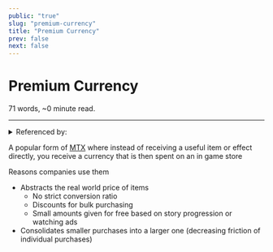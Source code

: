 ```yaml
---
public: "true"
slug: "premium-currency"
title: "Premium Currency"
prev: false
next: false
---
```

<script setup>
import { data } from '../../git.data.ts';
import { useData } from 'vitepress';
const pageData = useData();
</script>
<h1 class="p-name">Premium Currency</h1>
<p>71 words, ~0 minute read. <span v-html="data[`site/${pageData.page.value.relativePath}`]" /></p>
<hr/>

<details><summary>Referenced by:</summary><a href="/garden/pre-order-bonuses/index.md">Pre-Order Bonuses</a></details>

A popular form of [MTX](/garden/mtx/index.md) where instead of receiving a useful item or effect directly, you receive a currency that is then spent on an in game store

Reasons companies use them
- Abstracts the real world price of items
	- No strict conversion ratio
	- Discounts for bulk purchasing
	- Small amounts given for free based on story progression or watching ads
- Consolidates smaller purchases into a larger one (decreasing friction of individual purchases)